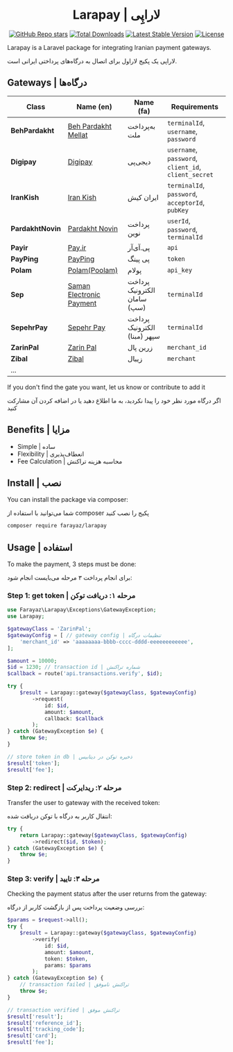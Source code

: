 
<h1 align="center">Larapay | لاراپِی</h1>
<p align="center">
    <a href="https://github.com/farayaz/larapay"><img src="https://img.shields.io/github/stars/farayaz/larapay" alt="GitHub Repo stars"></a>
    <a href="https://packagist.org/packages/farayaz/larapay"><img src="https://img.shields.io/packagist/dt/farayaz/larapay" alt="Total Downloads"></a>
    <a href="https://packagist.org/packages/farayaz/larapay"><img src="https://img.shields.io/packagist/v/farayaz/larapay" alt="Latest Stable Version"></a>
    <a href="https://packagist.org/packages/farayaz/larapay"><img src="https://img.shields.io/packagist/l/farayaz/larapay" alt="License"></a>
</p>
Larapay is a Laravel package for integrating Iranian payment gateways.

لاراپی یک پکیج لاراول برای اتصال به درگاه‌های پرداختی ایرانی است.

## Gateways | درگاه‌ها

|Class|Name (en)|Name (fa)|Requirements|
|--|--|--|--|
|**BehPardakht**|[Beh Pardakht Mellat](https://behpardakht.com/ "Beh Pardakht Mellat")|به‌پرداخت ملت|`terminalId`, `username`, `password`|
|**Digipay**|[Digipay](https://www.mydigipay.com/ "Digipay")|دیجی‌پی|`username`, `password`, `client_id`, `client_secret`|
|**IranKish**|[Iran Kish](https://www.irankish.com/ "Iran Kish")| ایران کیش|`terminalId`, `password`, `acceptorId`, `pubKey`|
|**PardakhtNovin**|[Pardakht Novin](https://pna.co.ir/ "Pardakht Novin")|پرداخت نوین|`userId`, `password`, `terminalId`|
|**Payir**|[Pay.ir](https://www.pay.ir/ "Pay.ir")|پی.آی‌آر|`api`|
|**PayPing**|[PayPing](https://payping.ir/ "PayPing")|پی پینگ|`token`|
|**Polam**|[Polam(Poolam)](https://polam.io/ "Polam(Poolam)")|پولام|`api_key`|
|**Sep**|[Saman Electronic Payment](https://www.sep.ir/ "Saman Electronic Payment")| پرداخت الکترونیک سامان (سپ)|`terminalId`|
|**SepehrPay**|[Sepehr Pay](https://www.sepehrpay.com/ "Sepehr Pay")|پرداخت الکترونیک سپهر (مبنا)|`terminalId`|
|**ZarinPal**|[Zarin Pal](https://www.zarinpal.com/ "Zarin Pal")|زرین پال|`merchant_id`|
|**Zibal**|[Zibal](https://zibal.ir/ "Zibal")|زیبال|`merchant`|
|...||||

If you don't find the gate you want, let us know or contribute to add it

اگر درگاه مورد نظر خود را پیدا نکردید، به ما اطلاع دهید یا در اضافه کردن آن مشارکت کنید

## Benefits | مزایا

- Simple | ساده
- Flexibility | انعطاف‌پذیری
- Fee Calculation | محاسبه هزینه تراکنش

## Install | نصب

You can install the package via composer:

شما می‌توانید با استفاده از composer پکیج را نصب کنید

```bash
composer require farayaz/larapay
```

## Usage | استفاده

To make the payment, 3 steps must be done:

برای انجام پرداخت ۳ مرحله می‌بایست انجام شود:

### Step 1: get token | مرحله ۱: دریافت توکن

```php
use Farayaz\Larapay\Exceptions\GatewayException;
use Larapay;

$gatewayClass = 'ZarinPal';
$gatewayConfig = [ // gateway config | تنظیمات درگاه
    'merchant_id' => 'aaaaaaaa-bbbb-cccc-dddd-eeeeeeeeeeee',
];

$amount = 10000;
$id = 1230; // transaction id | شماره تراکنش
$callback = route('api.transactions.verify', $id);

try {
    $result = Larapay::gateway($gatewayClass, $gatewayConfig)
        ->request(
            id: $id,
            amount: $amount,
            callback: $callback
        );
} catch (GatewayException $e) {
    throw $e;
}

// store token in db | ذخیره توکن در دیتابیس
$result['token'];
$result['fee'];
```

### Step 2: redirect | مرحله ۲: ریدایرکت

Transfer the user to gateway with the received token:

انتقال کاربر به درگاه با توکن دریافت شده:

```php
try {
    return Larapay::gateway($gatewayClass, $gatewayConfig)
        ->redirect($id, $token);
} catch (GatewayException $e) {
    throw $e;
}
```

### Step 3: verify | مرحله ۳: تایید

Checking the payment status after the user returns from the gateway:

بررسی وضعیت پرداخت پس از بازگشت کاربر از درگاه:

```php
$params = $request->all();
try {
    $result = Larapay::gateway($gatewayClass, $gatewayConfig)
        ->verify(
            id: $id,
            amount: $amount,
            token: $token,
            params: $params
        );
} catch (GatewayException $e) {
    // transaction failed | تراکنش ناموفق
    throw $e;
}

// transaction verified | تراکنش موفق
$result['result'];
$result['reference_id'];
$result['tracking_code'];
$result['card'];
$result['fee'];
```
